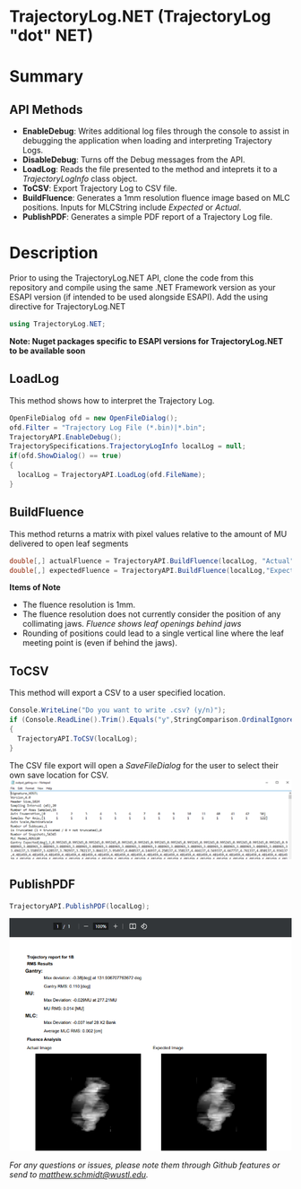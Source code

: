 # TrajectoryLog.NET (TrajectoryLog "dot" NET) 
# Summary
## API Methods
 - **EnableDebug**: Writes additional log files through the console to assist in debugging the application when loading and interpreting Trajectory Logs.
 - **DisableDebug**: Turns off the Debug messages from the API.
 - **LoadLog**: Reads the file presented to the method and inteprets it to a *TrajectoryLogInfo* class object.
 - **ToCSV**: Export Trajectory Log to CSV file.
 - **BuildFluence**: Generates a 1mm resolution fluence image based on MLC positions. Inputs for MLCString include *Expected* or *Actual*.
 - **PublishPDF**: Generates a simple PDF report of a Trajectory Log file.

# Description
Prior to using the TrajectoryLog.NET API, clone the code from this repository and compile using the same .NET Framework version as your ESAPI version (if intended to be used alongside ESAPI). 
Add the using directive for TrajectoryLog.NET
```csharp
using TrajectoryLog.NET;
```
**Note: Nuget packages specific to ESAPI versions for TrajectoryLog.NET to be available soon**

## LoadLog
This method shows how to interpret the Trajectory Log.
```csharp
OpenFileDialog ofd = new OpenFileDialog();
ofd.Filter = "Trajectory Log File (*.bin)|*.bin";
TrajectoryAPI.EnableDebug();
TrajectorySpecifications.TrajectoryLogInfo localLog = null;
if(ofd.ShowDialog() == true)
{
  localLog = TrajectoryAPI.LoadLog(ofd.FileName);
}
```
## BuildFluence
This method returns a matrix with pixel values relative to the amount of MU delivered to open leaf segments 
```csharp
double[,] actualFluence = TrajectoryAPI.BuildFluence(localLog, "Actual");
double[,] expectedFluence = TrajectoryAPI.BuildFluence(localLog,"Expected");
```
**Items of Note**
 - The fluence resolution is 1mm.
 - The fluence resolution does not currently consider the position of any collimating jaws. *Fluence shows leaf openings behind jaws*
 - Rounding of positions could lead to a single vertical line where the leaf meeting point is (even if behind the jaws).

## ToCSV
This method will export a CSV to a user specified location.
```csharp
Console.WriteLine("Do you want to write .csv? (y/n)");
if (Console.ReadLine().Trim().Equals("y",StringComparison.OrdinalIgnoreCase))
{
  TrajectoryAPI.ToCSV(localLog);
}
```
The CSV file export will open a *SaveFileDialog* for the user to select their own save location for CSV. 
![CSV Example](https://github.com/WUSTL-ClinicalDev/TrajectoryLog.NET/blob/master/TrajectoryLog.NET/img/SampleCSV.PNG)

## PublishPDF
```csharp
TrajectoryAPI.PublishPDF(localLog);
```
![PDF Example](https://github.com/WUSTL-ClinicalDev/TrajectoryLog.NET/blob/master/TrajectoryLog.NET/img/SampleReport.PNG)

*For any questions or issues, please note them through Github features or send to matthew.schmidt@wustl.edu.*


